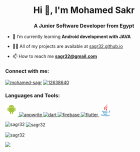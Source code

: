 

<h1 align="center">Hi 👋, I'm Mohamed Sakr</h1>
<h3 align="center">A Junior Software Developer from Egypt</h3>

- 🌱 I’m currently learning **Android development with JAVA**

- 👨‍💻 All of my projects are available at [sagr32.github.io](sagr32.github.io)

- 📫 How to reach me **sagr32@gmail.com**

<h3 align="left">Connect with me:</h3>
<p align="left">
<a href="https://linkedin.com/in/mohamed-sagr" target="blank"><img align="center" src="https://raw.githubusercontent.com/rahuldkjain/github-profile-readme-generator/master/src/images/icons/Social/linked-in-alt.svg" alt="mohamed-sagr" height="30" width="40" /></a>
<a href="https://stackoverflow.com/users/12638640" target="blank"><img align="center" src="https://raw.githubusercontent.com/rahuldkjain/github-profile-readme-generator/master/src/images/icons/Social/stack-overflow.svg" alt="12638640" height="30" width="40" /></a>
</p>

<h3 align="left">Languages and Tools:</h3>
<p align="left"> <a href="https://developer.android.com" target="_blank" rel="noreferrer"> <img src="https://raw.githubusercontent.com/devicons/devicon/master/icons/android/android-original-wordmark.svg" alt="android" width="40" height="40"/> </a> <a href="https://appwrite.io" target="_blank" rel="noreferrer"> <img src="https://www.vectorlogo.zone/logos/appwriteio/appwriteio-icon.svg" alt="appwrite" width="40" height="40"/> </a> <a href="https://dart.dev" target="_blank" rel="noreferrer"> <img src="https://www.vectorlogo.zone/logos/dartlang/dartlang-icon.svg" alt="dart" width="40" height="40"/> </a> <a href="https://firebase.google.com/" target="_blank" rel="noreferrer"> <img src="https://www.vectorlogo.zone/logos/firebase/firebase-icon.svg" alt="firebase" width="40" height="40"/> </a> <a href="https://flutter.dev" target="_blank" rel="noreferrer"> <img src="https://www.vectorlogo.zone/logos/flutterio/flutterio-icon.svg" alt="flutter" width="40" height="40"/> </a> <a href="https://www.java.com" target="_blank" rel="noreferrer"> <img src="https://raw.githubusercontent.com/devicons/devicon/master/icons/java/java-original.svg" alt="java" width="40" height="40"/> </a> </p>

<p><img align="left" src="https://github-readme-stats.vercel.app/api/top-langs?username=sagr32&show_icons=true&locale=en&layout=compact" alt="sagr32" /></p>

<p>&nbsp;<img align="center" src="https://github-readme-stats.vercel.app/api?username=sagr32&show_icons=true&locale=en" alt="sagr32" /></p>

<p><img align="center" src="https://github-readme-streak-stats.herokuapp.com/?user=sagr32&" alt="sagr32" /></p>

![](https://hit.yhype.me/github/profile?user_id=59427765)

